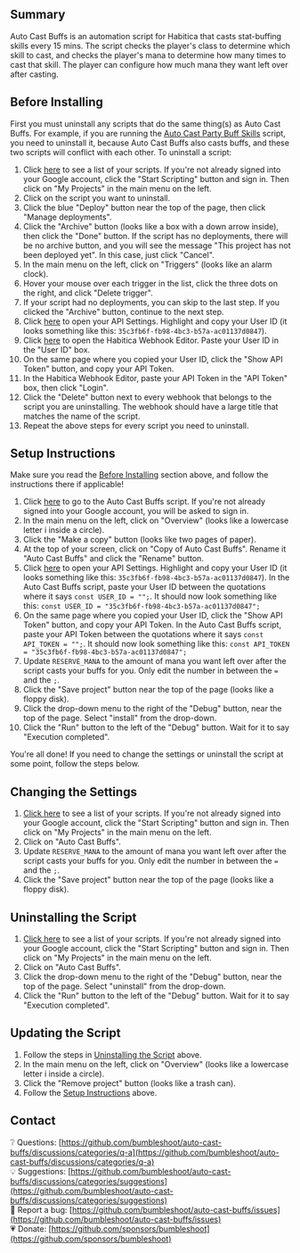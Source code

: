 ## Summary
Auto Cast Buffs is an automation script for Habitica that casts stat-buffing skills every 15 mins. The script checks the player's class to determine which skill to cast, and checks the player's mana to determine how many times to cast that skill. The player can configure how much mana they want left over after casting.

## Before Installing
First you must uninstall any scripts that do the same thing(s) as Auto Cast Buffs. For example, if you are running the [Auto Cast Party Buff Skills](https://habitica.fandom.com/wiki/Google_Apps_Script#Auto_Cast_Party_Buff_Skills) script, you need to uninstall it, because Auto Cast Buffs also casts buffs, and these two scripts will conflict with each other. To uninstall a script:
1. Click [here](https://script.google.com/home) to see a list of your scripts. If you're not already signed into your Google account, click the "Start Scripting" button and sign in. Then click on "My Projects" in the main menu on the left.
2. Click on the script you want to uninstall.
3. Click the blue "Deploy" button near the top of the page, then click "Manage deployments".
4. Click the "Archive" button (looks like a box with a down arrow inside), then click the "Done" button. If the script has no deployments, there will be no archive button, and you will see the message "This project has not been deployed yet". In this case, just click "Cancel".
5. In the main menu on the left, click on "Triggers" (looks like an alarm clock).
6. Hover your mouse over each trigger in the list, click the three dots on the right, and click "Delete trigger".
7. If your script had no deployments, you can skip to the last step. If you clicked the "Archive" button, continue to the next step.
8. Click [here](https://habitica.com/user/settings/api) to open your API Settings. Highlight and copy your User ID (it looks something like this: `35c3fb6f-fb98-4bc3-b57a-ac01137d0847`).
9. Click [here](https://robwhitaker.com/habitica-webhook-editor/) to open the Habitica Webhook Editor. Paste your User ID in the "User ID" box.
10. On the same page where you copied your User ID, click the "Show API Token" button, and copy your API Token.
11. In the Habitica Webhook Editor, paste your API Token in the "API Token" box, then click "Login".
12. Click the "Delete" button next to every webhook that belongs to the script you are uninstalling. The webhook should have a large title that matches the name of the script.
13. Repeat the above steps for every script you need to uninstall.

## Setup Instructions
Make sure you read the [Before Installing](#before-installing) section above, and follow the instructions there if applicable!
1. Click [here](https://script.google.com/d/1zP3Qb7F0HJyyVCMap_Fj_g_UXUAiGHiAZaytmwl5s-CDJ9i3LVKlZ4jC/edit?usp=sharing) to go to the Auto Cast Buffs script. If you're not already signed into your Google account, you will be asked to sign in.
2. In the main menu on the left, click on "Overview" (looks like a lowercase letter i inside a circle).
3. Click the "Make a copy" button (looks like two pages of paper).
4. At the top of your screen, click on "Copy of Auto Cast Buffs". Rename it "Auto Cast Buffs" and click the "Rename" button.
5. Click [here](https://habitica.com/user/settings/api) to open your API Settings. Highlight and copy your User ID (it looks something like this: `35c3fb6f-fb98-4bc3-b57a-ac01137d0847`). In the Auto Cast Buffs script, paste your User ID between the quotations where it says `const USER_ID = "";`. It should now look something like this: `const USER_ID = "35c3fb6f-fb98-4bc3-b57a-ac01137d0847";`
6. On the same page where you copied your User ID, click the "Show API Token" button, and copy your API Token. In the Auto Cast Buffs script, paste your API Token between the quotations where it says `const API_TOKEN = "";`. It should now look something like this: `const API_TOKEN = "35c3fb6f-fb98-4bc3-b57a-ac01137d0847";`
7. Update `RESERVE_MANA` to the amount of mana you want left over after the script casts your buffs for you. Only edit the number in between the `=` and the `;`.
8. Click the "Save project" button near the top of the page (looks like a floppy disk).
9. Click the drop-down menu to the right of the "Debug" button, near the top of the page. Select "install" from the drop-down.
10. Click the "Run" button to the left of the "Debug" button. Wait for it to say "Execution completed".

You're all done! If you need to change the settings or uninstall the script at some point, follow the steps below.

## Changing the Settings
1. [Click here](https://script.google.com/home) to see a list of your scripts. If you're not already signed into your Google account, click the "Start Scripting" button and sign in.  Then click on "My Projects" in the main menu on the left.
2. Click on "Auto Cast Buffs".
3. Update `RESERVE_MANA` to the amount of mana you want left over after the script casts your buffs for you. Only edit the number in between the `=` and the `;`.
4. Click the "Save project" button near the top of the page (looks like a floppy disk).

## Uninstalling the Script
1. [Click here](https://script.google.com/home) to see a list of your scripts. If you're not already signed into your Google account, click the "Start Scripting" button and sign in.  Then click on "My Projects" in the main menu on the left.
2. Click on "Auto Cast Buffs".
3. Click the drop-down menu to the right of the "Debug" button, near the top of the page. Select "uninstall" from the drop-down.
4. Click the "Run" button to the left of the "Debug" button. Wait for it to say "Execution completed".

## Updating the Script
1. Follow the steps in [Uninstalling the Script](#uninstalling-the-script) above.
2. In the main menu on the left, click on "Overview" (looks like a lowercase letter i inside a circle).
3. Click the "Remove project" button (looks like a trash can).
4. Follow the [Setup Instructions](#setup-instructions) above.

## Contact
:grey_question: Questions: [https://github.com/bumbleshoot/auto-cast-buffs/discussions/categories/q-a](https://github.com/bumbleshoot/auto-cast-buffs/discussions/categories/q-a)  
:bulb: Suggestions: [https://github.com/bumbleshoot/auto-cast-buffs/discussions/categories/suggestions](https://github.com/bumbleshoot/auto-cast-buffs/discussions/categories/suggestions)  
:lady_beetle: Report a bug: [https://github.com/bumbleshoot/auto-cast-buffs/issues](https://github.com/bumbleshoot/auto-cast-buffs/issues)  
:heartpulse: Donate: [https://github.com/sponsors/bumbleshoot](https://github.com/sponsors/bumbleshoot)
